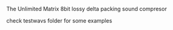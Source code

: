The Unlimited Matrix 8bit lossy delta packing sound compresor

check testwavs folder for some examples
